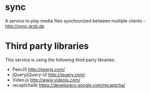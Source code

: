 sync
====
A service to play media files synchronized between multiple clients - http://sync.grzb.de

Third party libraries
====
This service is using the following third party libraries:
- PeerJS http://peerjs.com/
- jQuery/jQuery-UI http://jquery.com/
- Video.js http://www.videojs.com/
- recaptchalib https://developers.google.com/recaptcha/


